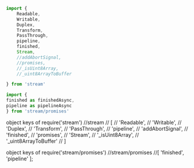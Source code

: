 
```ts
import {
    Readable,
    Writable,
    Duplex,
    Transform,
    PassThrough,
    pipeline,
    finished,
    Stream,
    //addAbortSignal,
    //promises,
    //_isUint8Array,
    //_uint8ArrayToBuffer

} from 'stream'

import {
finished as finishedAsync,
pipeline as pipelineAsync
} from 'stream/promises'

```

object keys of require('stream')
//stream 
// [
//     'Readable',
//     'Writable',
//     'Duplex',
//     'Transform',
//     'PassThrough',
//     'pipeline',
//     'addAbortSignal',
//     'finished',
//     'promises',
//     'Stream',
//     '_isUint8Array',
//     '_uint8ArrayToBuffer'
//   ]

object keys of require('stream/promises')
//stream/promises
//[ 'finished', 'pipeline' ];
